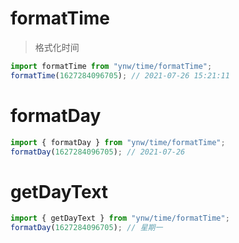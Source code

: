 # formatTime

> 格式化时间

```js
import formatTime from "ynw/time/formatTime";
formatTime(1627284096705); // 2021-07-26 15:21:11
```

# formatDay

```js
import { formatDay } from "ynw/time/formatTime";
formatDay(1627284096705); // 2021-07-26
```

# getDayText

```js
import { getDayText } from "ynw/time/formatTime";
formatDay(1627284096705); // 星期一
```
